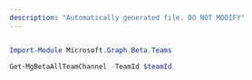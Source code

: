 ```yaml
---
description: "Automatically generated file. DO NOT MODIFY"
---
```


```powershell

Import-Module Microsoft.Graph.Beta.Teams

Get-MgBetaAllTeamChannel -TeamId $teamId

```